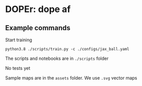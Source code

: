 # DOPEr: dope af

## Example commands

Start training
```buildoutcfg
python3.8 ./scripts/train.py -c ./configs/jax_ball.yaml
```

The scripts and notebooks are in `./scripts` folder

No tests yet

Sample maps are in the `assets` folder. We use `.svg` vector maps

